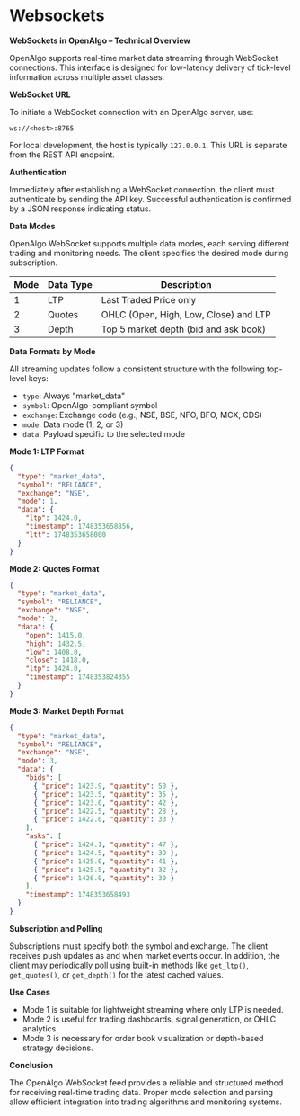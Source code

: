 # Websockets

**WebSockets in OpenAlgo – Technical Overview**

OpenAlgo supports real-time market data streaming through WebSocket connections. This interface is designed for low-latency delivery of tick-level information across multiple asset classes.

**WebSocket URL**

To initiate a WebSocket connection with an OpenAlgo server, use:

```
ws://<host>:8765
```

For local development, the host is typically `127.0.0.1`. This URL is separate from the REST API endpoint.

**Authentication**

Immediately after establishing a WebSocket connection, the client must authenticate by sending the API key. Successful authentication is confirmed by a JSON response indicating status.

**Data Modes**

OpenAlgo WebSocket supports multiple data modes, each serving different trading and monitoring needs. The client specifies the desired mode during subscription.

| Mode | Data Type | Description                           |
| ---- | --------- | ------------------------------------- |
| 1    | LTP       | Last Traded Price only                |
| 2    | Quotes    | OHLC (Open, High, Low, Close) and LTP |
| 3    | Depth     | Top 5 market depth (bid and ask book) |

**Data Formats by Mode**

All streaming updates follow a consistent structure with the following top-level keys:

* `type`: Always "market\_data"
* `symbol`: OpenAlgo-compliant symbol
* `exchange`: Exchange code (e.g., NSE, BSE, NFO, BFO, MCX, CDS)
* `mode`: Data mode (1, 2, or 3)
* `data`: Payload specific to the selected mode

**Mode 1: LTP Format**

```json
{
  "type": "market_data",
  "symbol": "RELIANCE",
  "exchange": "NSE",
  "mode": 1,
  "data": {
    "ltp": 1424.0,
    "timestamp": 1748353658856,
    "ltt": 1748353658000
  }
}
```

**Mode 2: Quotes Format**

```json
{
  "type": "market_data",
  "symbol": "RELIANCE",
  "exchange": "NSE",
  "mode": 2,
  "data": {
    "open": 1415.0,
    "high": 1432.5,
    "low": 1408.0,
    "close": 1418.0,
    "ltp": 1424.0,
    "timestamp": 1748353824355
  }
}
```

**Mode 3: Market Depth Format**

```json
{
  "type": "market_data",
  "symbol": "RELIANCE",
  "exchange": "NSE",
  "mode": 3,
  "data": {
    "bids": [
      { "price": 1423.9, "quantity": 50 },
      { "price": 1423.5, "quantity": 35 },
      { "price": 1423.0, "quantity": 42 },
      { "price": 1422.5, "quantity": 28 },
      { "price": 1422.0, "quantity": 33 }
    ],
    "asks": [
      { "price": 1424.1, "quantity": 47 },
      { "price": 1424.5, "quantity": 39 },
      { "price": 1425.0, "quantity": 41 },
      { "price": 1425.5, "quantity": 32 },
      { "price": 1426.0, "quantity": 30 }
    ],
    "timestamp": 1748353658493
  }
}

```

**Subscription and Polling**

Subscriptions must specify both the symbol and exchange. The client receives push updates as and when market events occur. In addition, the client may periodically poll using built-in methods like `get_ltp()`, `get_quotes()`, or `get_depth()` for the latest cached values.

**Use Cases**

* Mode 1 is suitable for lightweight streaming where only LTP is needed.
* Mode 2 is useful for trading dashboards, signal generation, or OHLC analytics.
* Mode 3 is necessary for order book visualization or depth-based strategy decisions.

**Conclusion**

The OpenAlgo WebSocket feed provides a reliable and structured method for receiving real-time trading data. Proper mode selection and parsing allow efficient integration into trading algorithms and monitoring systems.
